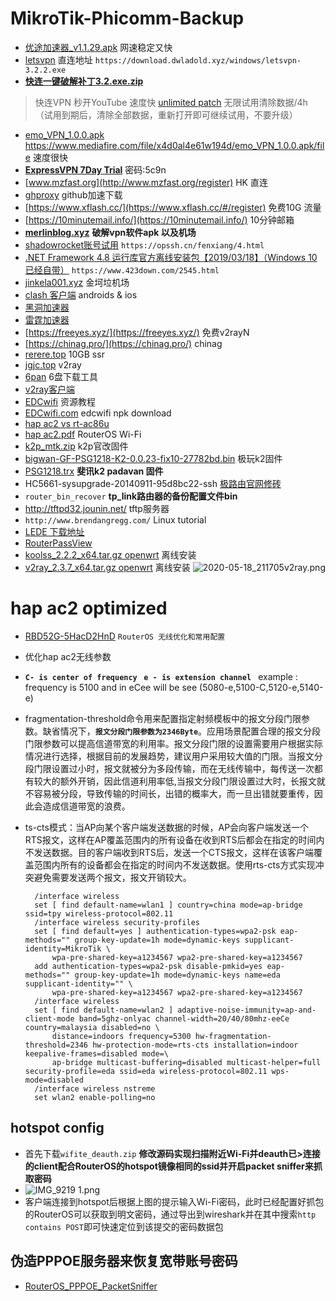# MikroTik-Phicomm-Backup
* [优途加速器_v1.1.29.apk](https://www.mediafire.com/file/fi7337flmt32fxd/%25E4%25BC%2598%25E9%2580%2594%25E5%258A%25A0%25E9%2580%259F%25E5%2599%25A8_v1.1.29.apk/file) 网速稳定又快
* [letsvpn](https://letsvpn.world/)  直连地址 `https://download.dwladold.xyz/windows/letsvpn-3.2.2.exe`
* [**快连一键破解补丁3.2.exe.zip**](https://www.mediafire.com/file/wuyxj0pb4y3sgpi/%25E5%25BF%25AB%25E8%25BF%259E%25E4%25B8%2580%25E9%2594%25AE%25E7%25A0%25B4%25E8%25A7%25A3%25E8%25A1%25A5%25E4%25B8%25813.2.exe.zip/file)

 > 快连VPN 秒开YouTube 速度快  [unlimited patch](https://github.com/codewindy/Mikrotik-Phicomm-Backup/blob/master/%E5%BF%AB%E8%BF%9E%E4%B8%80%E9%94%AE%E7%A0%B4%E8%A7%A3%E8%A1%A5%E4%B8%813.2.exe)
 > 无限试用清除数据/4h  （试用到期后，清除全部数据，重新打开即可继续试用，不要升级）</br>
* [emo_VPN_1.0.0.apk](https://disk.yandex.ru/d/sSD6sJCr4Cao3A) https://www.mediafire.com/file/x4d0al4e61w194d/emo_VPN_1.0.0.apk/file 速度很快
* [**ExpressVPN 7Day Trial**](https://wwi.lanzoui.com/iERFMqseu6j) 密码:5c9n
* [www.mzfast.org](http://www.mzfast.org/register) HK 直连
* [ghproxy](https://ghproxy.com/) github加速下载
* [https://www.xflash.cc/](https://www.xflash.cc/#/register) 免费10G 流量
* [https://10minutemail.info/](https://10minutemail.info/) 10分钟邮箱
* [**merlinblog.xyz**](https://merlinblog.xyz/wiki/freess.html) **破解vpn软件apk 以及机场**
* [shadowrocket账号试用](https://opssh.cn/fenxiang/4.html) `https://opssh.cn/fenxiang/4.html`
* [.NET Framework 4.8 运行库官方离线安装包【2019/03/18】（Windows 10 已经自带）](https://download.visualstudio.microsoft.com/download/pr/014120d7-d689-4305-befd-3cb711108212/0fd66638cde16859462a6243a4629a50/ndp48-x86-x64-allos-enu.exe) `https://www.423down.com/2545.html`
* [jinkela001.xyz](https://jinkela001.xyz/user) 金坷垃机场
* [clash 客户端](https://docs.cfw.lbyczf.com/) androids & ios
* [黑洞加速器](https://www.heidongfast.com/)
* [雷霆加速器](https://www.rufrsp.com/)
* [https://freeyes.xyz/](https://freeyes.xyz/) 免费v2rayN
* [https://chinag.pro/](https://chinag.pro/) chinag
* [rerere.top](http://www.rerere.top/auth/register) 10GB ssr
* [jgjc.top](http://www.jgjc.top/auth/register) v2ray
* [6pan](https://alkt.lanzoui.com/iDWoxgdkowf) 6盘下载工具
* [v2ray客户端](https://tlanyan.me/v2ray-clients-download/)
* [EDCwifi](https://www.edcwifi.com.cn/resources) 资源教程
* [EDCwifi.com](https://download.edcwifi.com/index.php?title=MikroTik%E6%89%8B%E5%86%8C) edcwifi npk download
* [hap ac2 vs rt-ac86u](http://routerchart.com/compare/mikrotik-routerboard-hap-ac-rb962uigs-5hact2hnt-151,asus-rt-ac86u-rt-ac86u-369)
* [hap ac2.pdf](https://www.edcwifi.com.cn/project/afc_api/Public/Uploads/2019-10-17/5da816a82f565.pdf) RouterOS Wi-Fi
* [k2p_mtk.zip](https://www.mingjinglu.com/write/548.html)  k2p官改固件
* [bigwan-GF-PSG1218-K2-0.0.23-fix10-27782bd.bin](http://dl.geewan.com/ )   极玩k2固件
* [PSG1218.trx](https://github.com/hanwckf/rt-n56u/releases )  **斐讯k2 padavan 固件**
* HC5661-sysupgrade-20140911-95d8bc22-ssh [极路由官网修砖](http://www.hiwifi.com/service_faq?id=62&article_id=34)
* `router_bin_recover`   **tp_link路由器的备份配置文件bin**
* http://tftpd32.jounin.net/  tftp服务器
* `http://www.brendangregg.com/` Linux tutorial
* [LEDE 下载地址](http://firmware.koolshare.cn/LEDE_X64_fw867/)
* [RouterPassView](https://www.nirsoft.net/utils/router_password_recovery.html)
* [koolss_2.2.2_x64.tar.gz openwrt](https://github.com/codewindy/Mikrotik-Phicomm-Backup/blob/master/koolss_2.2.2_x64.tar.gz) 离线安装 
* [v2ray_2.3.7_x64.tar.gz openwrt](https://github.com/codewindy/Mikrotik-Phicomm-Backup/blob/master/v2ray_2.3.7_x64.tar.gz) 离线安装
![2020-05-18_211705v2ray.png](https://i.loli.net/2020/05/18/EWYZBStAOx9wkDi.png)
# hap ac2 optimized
* [RBD52G-5HacD2HnD](https://codewindy.github.io/2020/04/18/RouterOS-Optimized/) `RouterOS 无线优化和常用配置`

*  优化hap ac2无线参数
*  **`C- is center of frequency ` `e - is extension channel `**  example : frequency is 5100 and in eCee will be see (5080-e,5100-C,5120-e,5140-e)
* fragmentation-threshold命令用来配置指定射频模板中的报文分段门限参数。缺省情况下，**`报文分段门限参数为2346Byte`**。应用场景配置合理的报文分段门限参数可以提高信道带宽的利用率。报文分段门限的设置需要用户根据实际情况进行选择，根据目前的发展趋势，建议用户采用较大值的门限。当报文分段门限设置过小时，报文就被分为多段传输，而在无线传输中，每传送一次都有较大的额外开销，因此信道利用率低,当报文分段门限设置过大时，长报文就不容易被分段，导致传输的时间长，出错的概率大，而一旦出错就要重传，因此会造成信道带宽的浪费。
* ts-cts模式：当AP向某个客户端发送数据的时候，AP会向客户端发送一个RTS报文，这样在AP覆盖范围内的所有设备在收到RTS后都会在指定的时间内不发送数据。目的客户端收到RTS后，发送一个CTS报文，这样在该客户端覆盖范围内所有的设备都会在指定的时间内不发送数据。使用rts-cts方式实现冲突避免需要发送两个报文，报文开销较大。
  ```shell
    /interface wireless
    set [ find default-name=wlan1 ] country=china mode=ap-bridge ssid=tpy wireless-protocol=802.11
    /interface wireless security-profiles
    set [ find default=yes ] authentication-types=wpa2-psk eap-methods="" group-key-update=1h mode=dynamic-keys supplicant-identity=MikroTik \
        wpa-pre-shared-key=a1234567 wpa2-pre-shared-key=a1234567
    add authentication-types=wpa2-psk disable-pmkid=yes eap-methods="" group-key-update=1h mode=dynamic-keys name=eda supplicant-identity="" \
        wpa-pre-shared-key=a1234567 wpa2-pre-shared-key=a1234567
    /interface wireless
    set [ find default-name=wlan2 ] adaptive-noise-immunity=ap-and-client-mode band=5ghz-onlyac channel-width=20/40/80mhz-eeCe country=malaysia disabled=no \
        distance=indoors frequency=5300 hw-fragmentation-threshold=2346 hw-protection-mode=rts-cts installation=indoor keepalive-frames=disabled mode=\
        ap-bridge multicast-buffering=disabled multicast-helper=full security-profile=eda ssid=eda wireless-protocol=802.11 wps-mode=disabled
    /interface wireless nstreme
    set wlan2 enable-polling=no
  ```
## hotspot config
* 首先下载`wifite_deauth.zip` **修改源码实现扫描附近Wi-Fi并deauth已>连接的client配合RouterOS的hotspot镜像相同的ssid并开启packet sniffer来抓取密码**
* ![IMG_9219 _1_.png](https://i.loli.net/2020/08/31/zO68KxwlGdZaSyi.png)
* 客户端连接到hotspot后根据上图的提示输入Wi-Fi密码，此时已经配置好抓包的RouterOS可以获取到明文密码，通过导出到wireshark并在其中搜索`http contains POST`即可快速定位到该提交的密码数据包  
## 伪造PPPOE服务器来恢复宽带账号密码
* [RouterOS_PPPOE_PacketSniffer](https://codewindy.github.io/2018/05/01/RouterOS_PPPOE_PacketSniffer/)
